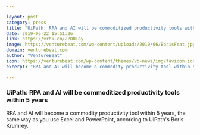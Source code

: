 ```yaml
---

layout: post
category: press
title: "UiPath: RPA and AI will be commoditized productivity tools within 5 years"
date: 2019-06-22 15:51:26
link: https://vrhk.co/2ZDDIay
image: https://venturebeat.com/wp-content/uploads/2019/06/BorisFeat.jpg?w=1200&strip=all
domain: venturebeat.com
author: "VentureBeat"
icon: https://venturebeat.com/wp-content/themes/vb-news/img/favicon.ico
excerpt: "RPA and AI will become a commodity productivity tool within 5 years, the same way as you use Excel and PowerPoint, according to UiPath's Boris Krumrey."

---
```


### UiPath: RPA and AI will be commoditized productivity tools within 5 years

RPA and AI will become a commodity productivity tool within 5 years, the same way as you use Excel and PowerPoint, according to UiPath's Boris Krumrey.